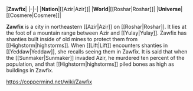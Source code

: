 |**Zawfix**|
|-|-|
|**Nation**|[[Azir\|Azir]]|
|**World**|[[Roshar\|Roshar]]|
|**Universe**|[[Cosmere\|Cosmere]]|

**Zawfix** is a city in northeastern [[Azir\|Azir]] on [[Roshar\|Roshar]]. It lies at the foot of a mountain range between Azir and [[Yulay\|Yulay]].
Zawfix has shanties built inside of old mines to protect them from [[Highstorm\|highstorms]]. When [[Lift\|Lift]] encounters shanties in [[Yeddaw\|Yeddaw]], she recalls seeing them in Zawfix.
It is said that when the [[Sunmaker\|Sunmaker]] invaded Azir, he murdered ten percent of the population, and that [[Highstorm\|highstorms]] piled bones as high as buildings in Zawfix.



https://coppermind.net/wiki/Zawfix